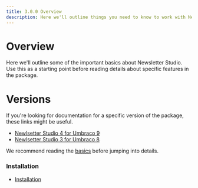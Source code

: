 ```yaml
---
title: 3.0.0 Overview 
description: Here we'll outline things you need to know to work with Newsletter Studio
---
```



# Overview

Here we'll outline some of the important basics about Newsletter Studio. Use this as a starting point before reading details about specific features in the package.

# Versions
If you're looking for documentation for a specific version of the package, these links might be useful.

* [Newlsetter Studio 4 for Umbraco 9](../package/4.0.0/)
* [Newlsetter Studio 3 for Umbraco 8](../package/3.0.0/)

We recommend reading the [basics](getting-started/basics.md) before jumping into details.

### Installation
* [Installation](getting-started/installation.md)


